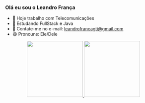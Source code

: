 ### Olá eu sou o Leandro França


- 🔭 Hoje trabalho com Telecomunicações
- 🌱 Estudando FullStack e Java
- 📧 Contate-me no e-mail: leandrofrancagti@gmail.com
- 😄 Pronouns: Ele/Dele

<div align="center">
  <a href="https://github.com/LeandroFFF">
  <img height="180em" src="https://github-readme-stats.vercel.app/api?username=LeandroFFF&show_icons=true&theme=dracula&include_all_commits=true&count_private=true"/>
  <img height="180em" src="https://github-readme-stats.vercel.app/api/top-langs/?username=LeandroFFF&layout=compact&langs_count=7&theme=dracula"/>
</div>
